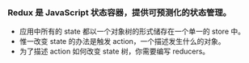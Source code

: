 ### Redux 是 JavaScript 状态容器，提供可预测化的状态管理。

- 应用中所有的 state 都以一个对象树的形式储存在一个单一的 store 中。
- 惟一改变 state 的办法是触发 action，一个描述发生什么的对象。 
- 为了描述 action 如何改变 state 树，你需要编写 reducers。